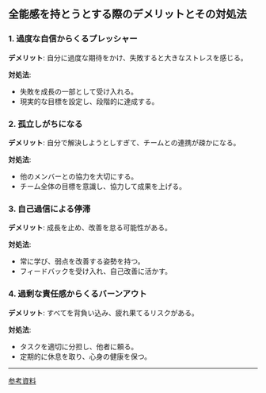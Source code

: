 ## 全能感を持とうとする際のデメリットとその対処法

### 1. 過度な自信からくるプレッシャー
**デメリット**: 自分に過度な期待をかけ、失敗すると大きなストレスを感じる。

**対処法**:  
- 失敗を成長の一部として受け入れる。
- 現実的な目標を設定し、段階的に達成する。

### 2. 孤立しがちになる
**デメリット**: 自分で解決しようとしすぎて、チームとの連携が疎かになる。

**対処法**:  
- 他のメンバーとの協力を大切にする。
- チーム全体の目標を意識し、協力して成果を上げる。

### 3. 自己過信による停滞
**デメリット**: 成長を止め、改善を怠る可能性がある。

**対処法**:  
- 常に学び、弱点を改善する姿勢を持つ。
- フィードバックを受け入れ、自己改善に活かす。

### 4. 過剰な責任感からくるバーンアウト
**デメリット**: すべてを背負い込み、疲れ果てるリスクがある。

**対処法**:  
- タスクを適切に分担し、他者に頼る。
- 定期的に休息を取り、心身の健康を保つ。

---
[参考資料](https://logmi.jp/main/skillup/324422)
